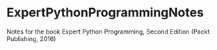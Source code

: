 # ExpertPythonProgrammingNotes
Notes for the book Expert Python Programming, Second Edition (Packt Publishing, 2016)
